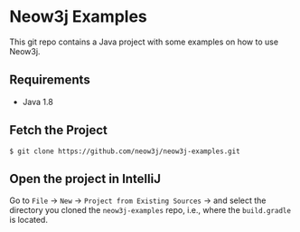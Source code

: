 # Neow3j Examples

This git repo contains a Java project with some examples on how to use Neow3j.

## Requirements

* Java 1.8

## Fetch the Project

```
$ git clone https://github.com/neow3j/neow3j-examples.git
```

## Open the project in IntelliJ

Go to `File` -> `New` -> `Project from Existing Sources` -> and select the directory you cloned the `neow3j-examples` repo, i.e., where the `build.gradle` is located.
